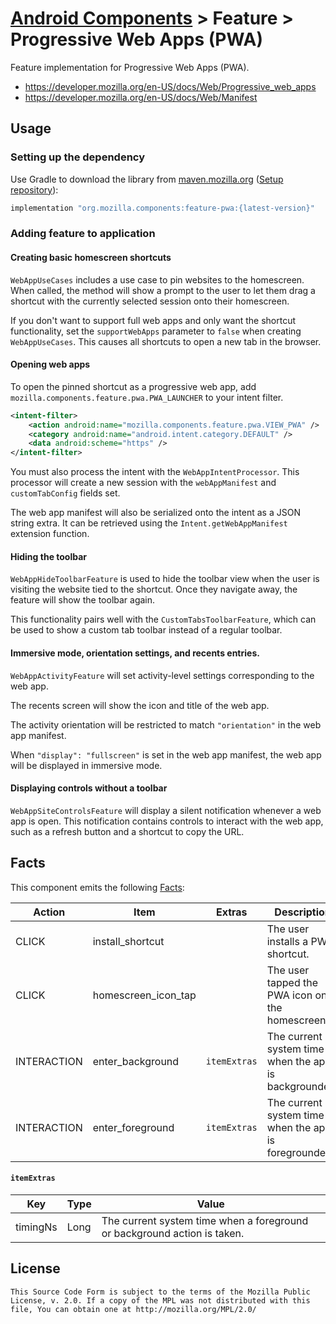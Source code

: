# [Android Components](../../../README.md) > Feature > Progressive Web Apps (PWA)

Feature implementation for Progressive Web Apps (PWA).

- https://developer.mozilla.org/en-US/docs/Web/Progressive_web_apps
- https://developer.mozilla.org/en-US/docs/Web/Manifest

## Usage

### Setting up the dependency

Use Gradle to download the library from [maven.mozilla.org](https://maven.mozilla.org/) ([Setup repository](../../../README.md#maven-repository)):

```Groovy
implementation "org.mozilla.components:feature-pwa:{latest-version}"
```

### Adding feature to application

#### Creating basic homescreen shortcuts

`WebAppUseCases` includes a use case to pin websites to the homescreen. When called, the method will show a prompt to the user to let them drag a shortcut with the currently selected session onto their homescreen.

If you don't want to support full web apps and only want the shortcut functionality, set the `supportWebApps` parameter to `false` when creating `WebAppUseCases`. This causes all shortcuts to open a new tab in the browser.

#### Opening web apps

To open the pinned shortcut as a progressive web app, add `mozilla.components.feature.pwa.PWA_LAUNCHER` to your intent filter.

```xml
<intent-filter>
    <action android:name="mozilla.components.feature.pwa.VIEW_PWA" />
    <category android:name="android.intent.category.DEFAULT" />
    <data android:scheme="https" />
</intent-filter>
```

You must also process the intent with the `WebAppIntentProcessor`. This processor will create a new session with the `webAppManifest` and `customTabConfig` fields set.

The web app manifest will also be serialized onto the intent as a JSON string extra. It can be retrieved using the `Intent.getWebAppManifest` extension function.

#### Hiding the toolbar

`WebAppHideToolbarFeature` is used to hide the toolbar view when the user is visiting the website tied to the shortcut. Once they navigate away, the feature will show the toolbar again.

This functionality pairs well with the `CustomTabsToolbarFeature`, which can be used to show a custom tab toolbar instead of a regular toolbar.

#### Immersive mode, orientation settings, and recents entries.

`WebAppActivityFeature` will set activity-level settings corresponding to the web app.

The recents screen will show the icon and title of the web app.

The activity orientation will be restricted to match `"orientation"` in the web app manifest.

When `"display": "fullscreen"` is set in the web app manifest, the web app will be displayed in immersive mode.

#### Displaying controls without a toolbar

`WebAppSiteControlsFeature` will display a silent notification whenever a web app is open. This notification contains controls to interact with the web app, such as a refresh button and a shortcut to copy the URL.

## Facts

This component emits the following [Facts](../../support/base/README.md#Facts):

| Action | Item    | Extras         | Description                        |
|--------|---------|----------------|------------------------------------|
| CLICK  | install_shortcut  |   | The user installs a PWA shortcut. |
| CLICK  | homescreen_icon_tap  |   | The user tapped the PWA icon on the homescreen. |
| INTERACTION | enter_background | `itemExtras` | The current system time when the app is backgrounded. |
| INTERACTION | enter_foreground | `itemExtras` | The current system time when the app is foregrounded. |

#### `itemExtras`

| Key          | Type    | Value                             |
|--------------|---------|-----------------------------------|
| timingNs     | Long | The current system time when a foreground or background action is taken. |

## License

    This Source Code Form is subject to the terms of the Mozilla Public
    License, v. 2.0. If a copy of the MPL was not distributed with this
    file, You can obtain one at http://mozilla.org/MPL/2.0/
